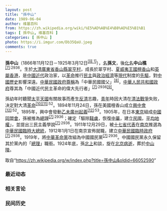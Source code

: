 ```yaml
---
layout: post
title: "孫中山"
date: 1989-06-04
author: 维基百科
from: https://zh.wikipedia.org/wiki/%E5%AD%AB%E4%B8%AD%E5%B1%B1
tags: [ 孫中山, 维基百科 ]
categories: [ 孫中山 ]
photo: https://i.imgur.com/Db35QaU.jpeg
comments: true
---
```

<div class="mw-parser-output"><div id="noteTA-b7edec38" class="noteTA"><div class="noteTA-group"><div data-noteta-group-source="module" data-noteta-group="People"></div></div><div class="noteTA-local"><div data-noteta-code="zh-cn:蒋介石; zh-hk:蔣介石; zh-tw:蔣中正"></div></div></div>

<p><b>孫中山</b>（1866年11月12日－1925年3月12日<span id="noteTag-cite_ref-sup"><sup id="cite_ref-7" class="reference"><a href="#cite_note-7">[註 1]</a></sup></span>），<a href="/wiki/%E6%9C%AC%E5%90%8D" title="本名">名</a><b>孫文</b>，後<a href="/wiki/%E5%8C%96%E5%90%8D" title="化名">化名</a><b>中山樵</b><sup id="cite_ref-海_8-0" class="reference"><a href="#cite_note-海-8">[7]</a></sup><sup class="reference" style="white-space:nowrap;">:2936</sup>。生於<a href="/wiki/%E5%A4%A7%E6%B8%85" class="mw-redirect" title="大清">大清</a><a href="/wiki/%E5%BB%A3%E6%9D%B1%E7%9C%81_(%E6%B8%85)" title="廣東省 (清)">廣東省</a><a href="/wiki/%E9%A6%99%E5%B1%B1%E7%B8%A3" title="香山縣">香山縣</a><a href="/wiki/%E7%BF%A0%E4%BA%A8%E6%9D%91" title="翠亨村">翠亨村</a>，成長於翠亨村、<a href="/wiki/%E5%A4%8F%E5%A8%81%E5%A4%B7%E7%8E%8B%E5%9C%8B" title="夏威夷王國">夏威夷王國</a><a href="/wiki/%E6%AA%80%E9%A6%99%E5%B1%B1" title="檀香山">檀香山</a>和<a href="/wiki/%E8%8B%B1%E5%B1%AC%E9%A6%99%E6%B8%AF" title="英屬香港">英屬香港</a>，是<a href="/wiki/%E4%B8%AD%E5%9B%BD%E8%BF%91%E4%BB%A3" class="mw-redirect" title="中国近代">中國近代</a>政治家，以<a href="/wiki/%E9%9D%A9%E5%91%BD" title="革命">革命</a>推行<a href="/wiki/%E6%B0%91%E4%B8%BB" title="民主">民主</a>與<a href="/wiki/%E6%94%BF%E6%B2%BB%E7%B6%93%E6%BF%9F" class="mw-redirect" title="政治經濟">政治經濟</a>等<a href="/wiki/%E7%8F%BE%E4%BB%A3" class="mw-redirect" title="現代">現代</a>制度的<a href="/wiki/%E5%85%88%E9%A9%B1" title="先驱">先驅</a>，對<a href="/wiki/%E4%B8%AD%E5%9C%8B%E6%AD%B7%E5%8F%B2" class="mw-redirect" title="中國歷史">中國歷史</a>影響深遠。<a href="/wiki/%E4%B8%AD%E8%8F%AF%E6%B0%91%E5%9C%8B%E6%94%BF%E5%BA%9C" title="中華民國政府">中華民國政府</a><a href="/wiki/%E5%B0%8A%E7%A8%B1" class="mw-redirect" title="尊稱">尊稱</a>為「中華民國國父」<sup id="cite_ref-9" class="reference"><a href="#cite_note-9">[8]</a></sup>，<a href="/wiki/%E4%B8%AD%E8%8F%AF%E4%BA%BA%E6%B0%91%E5%85%B1%E5%92%8C%E5%9C%8B%E6%94%BF%E5%BA%9C" title="中華人民共和國政府">中華人民共和國政府</a>尊其為「中國近代民主革命的偉大先行者」<sup id="cite_ref-海_8-1" class="reference"><a href="#cite_note-海-8">[7]</a></sup><sup class="reference" style="white-space:nowrap;">:2936</sup><sup id="cite_ref-10" class="reference"><a href="#cite_note-10">[9]</a></sup>。
</p><p>孫幼年时聽聞<a href="/wiki/%E5%A4%AA%E5%B9%B3%E5%A4%A9%E5%9C%8B" class="mw-redirect" title="太平天國">太平天國</a>有關故事而產生<a href="/wiki/%E5%8F%8D%E6%B8%85" class="mw-redirect" title="反清">反清</a>志趣，<a href="/wiki/%E9%9D%92%E5%B9%B4" title="青年">青年</a>時因大清在<a href="/wiki/%E6%B8%85%E6%B3%95%E6%88%B0%E7%88%AD" class="mw-redirect" title="清法戰爭">清法戰爭</a>失败，决定對大清<a href="/wiki/%E9%9D%A9%E5%91%BD" title="革命">革命</a><sup id="cite_ref-11" class="reference"><a href="#cite_note-11">[10]</a></sup><sup id="cite_ref-師_12-0" class="reference"><a href="#cite_note-師-12">[11]</a></sup><sup class="reference" style="white-space:nowrap;">:52</sup>。1894年11月24日，孫在美國檀香山成立<a href="/wiki/%E8%88%88%E4%B8%AD%E6%9C%83" class="mw-redirect" title="興中會">興中會</a><sup id="cite_ref-孫中山全集_13-0" class="reference"><a href="#cite_note-孫中山全集-13">[12]</a></sup><sup class="reference" style="white-space:nowrap;">:52</sup>。1895年，興中會發動<a href="/wiki/%E4%B9%99%E6%9C%AA%E5%BB%A3%E5%B7%9E%E8%B5%B7%E7%BE%A9" title="乙未廣州起義">乙未廣州起義</a><sup id="cite_ref-孫中山全集_13-1" class="reference"><a href="#cite_note-孫中山全集-13">[12]</a></sup><sup class="reference" style="white-space:nowrap;">:53</sup>。1905年，在日本<a href="/wiki/%E6%9D%B1%E4%BA%AC%E9%83%BD" title="東京都">東京</a>組成<a href="/wiki/%E4%B8%AD%E5%9C%8B%E5%90%8C%E7%9B%9F%E6%9C%83" class="mw-redirect" title="中國同盟會">中國同盟會</a>，孫被推為<a href="/wiki/%E7%B8%BD%E7%90%86" class="mw-redirect" title="總理">總理</a><sup id="cite_ref-海_8-2" class="reference"><a href="#cite_note-海-8">[7]</a></sup><sup class="reference" style="white-space:nowrap;">:2936</sup>；確定「驅除<a href="/wiki/%E9%9F%83%E8%99%9C" title="韃虜">韃虜</a>，恢復<a href="/wiki/%E4%B8%AD%E8%8F%AF" class="mw-redirect" title="中華">中華</a>，建立<a href="/wiki/%E4%B8%AD%E8%8F%AF%E6%B0%91%E5%9C%8B" title="中華民國">民國</a>，<a href="/wiki/%E5%B9%B3%E5%9D%87%E5%9C%B0%E6%AC%8A" title="平均地權">平均地權</a>」，並提出三民主義學說<sup id="cite_ref-海_8-3" class="reference"><a href="#cite_note-海-8">[7]</a></sup><sup class="reference" style="white-space:nowrap;">:2936</sup>。1911年12月29日，被<a href="/wiki/%E5%8D%81%E4%B8%83%E7%9C%81" title="十七省">十七省</a><a href="/wiki/%E4%BB%A3%E8%A1%A8" class="mw-disambig" title="代表">代表</a>在<a href="/wiki/%E5%8D%97%E4%BA%AC" class="mw-redirect" title="南京">南京</a>推選為<a href="/wiki/%E4%B8%AD%E8%8F%AF%E6%B0%91%E5%9C%8B%E8%87%A8%E6%99%82%E5%A4%A7%E7%B8%BD%E7%B5%B1" class="mw-redirect" title="中華民國臨時大總統">中華民國臨時大總統</a>，1912年1月1日在南京宣佈就職，建立<a href="/wiki/%E4%B8%AD%E8%8F%AF%E6%B0%91%E5%9C%8B%E8%87%A8%E6%99%82%E6%94%BF%E5%BA%9C_(1912%E5%B9%B4%EF%BC%8D1913%E5%B9%B4)" title="中華民國臨時政府 (1912年－1913年)">中華民國臨時政府</a><sup id="cite_ref-海_8-4" class="reference"><a href="#cite_note-海-8">[7]</a></sup><sup class="reference" style="white-space:nowrap;">:2936</sup>。1919年，將<a href="/wiki/%E4%B8%AD%E8%8F%AF%E9%9D%A9%E5%91%BD%E9%BB%A8" title="中華革命黨">中華革命黨</a>改組為中國國民黨<sup id="cite_ref-海_8-5" class="reference"><a href="#cite_note-海-8">[7]</a></sup><sup class="reference" style="white-space:nowrap;">:2936</sup>。中國國民黨永久保留其於黨內的「<a href="/wiki/%E4%B8%AD%E5%9C%8B%E5%9C%8B%E6%B0%91%E9%BB%A8%E7%B8%BD%E7%90%86" class="mw-redirect" title="中國國民黨總理">總理</a>」職銜。1924年底，孫<a href="/wiki/%E5%8C%97%E4%B8%8A" class="mw-disambig" title="北上">北上</a>和談，旋在<a href="/wiki/%E5%8C%97%E4%BA%AC" class="mw-redirect" title="北京">北京</a><a href="/wiki/%E7%97%85%E9%80%9D" class="mw-redirect" title="病逝">病逝</a>，葬於<a href="/wiki/%E4%B8%AD%E5%B1%B1%E9%99%B5" title="中山陵">中山陵</a>。
</p>
</div><noscript><img src="//zh.wikipedia.org/wiki/Special:CentralAutoLogin/start?type=1x1" alt="" title="" width="1" height="1" style="border: none; position: absolute;"></noscript>
<div class="printfooter">取自“<a dir="ltr" href="https://zh.wikipedia.org/w/index.php?title=孫中山&amp;oldid=66052590">https://zh.wikipedia.org/w/index.php?title=孫中山&amp;oldid=66052590</a>”</div><div id="recent-news"><h3>最近动态</h3><ul></ul></div><div id="open-opinion"><h3>相关言论</h3><ul></ul></div><div id="mjls-record"><h3>民间历史</h3><ul></ul></div>